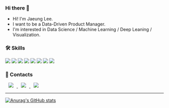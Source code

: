 ### Hi there 👋

<!--
**jaywoong/jaywoong** is a ✨ _special_ ✨ repository because its `README.md` (this file) appears on your GitHub profile.

Here are some ideas to get you started:

- 🔭 I’m currently working on ...
- 🌱 I’m currently learning ...
- 👯 I’m looking to collaborate on ...
- 🤔 I’m looking for help with ...
- 💬 Ask me about ...
- 📫 How to reach me: ...
- 😄 Pronouns: ...
- ⚡ Fun fact: ...
-->

- Hi! I'm Jaeung Lee. 
- I want to be a Data-Driven Product Manager. 
- I'm interested in Data Science / Machine Learning / Deep Leaning / Visualization. 


### 🛠️ Skills
<img src="https://img.shields.io/badge/Python-3776AB?style=flat&logo=Python&logoColor=white"/> <img src="https://img.shields.io/badge/TensorFlow-FF6F00?style=flat&logo=TensorFlow&logoColor=white"/> <img src="https://img.shields.io/badge/Tableau-0066B1?style=flat&logo=Tableau&logoColor=E97627"/> <img src="https://img.shields.io/badge/Mysql-4479A1?style=flat&logo=Mysql&logoColor=white"/> <img src="https://img.shields.io/badge/Django-092E20?style=flat&logo=Django&logoColor=white"/> <img src="https://img.shields.io/badge/JavaScript-F7DF1E?style=flat&logo=JavaScript&logoColor=white"/> <img src="https://img.shields.io/badge/HTML5-E34F26?style=flat&logo=HTML5&logoColor=white"/> <img src="https://img.shields.io/badge/CSS3-1572B6?style=flat&logo=CSS3&logoColor=white"/>


### 🔗 Contacts
</a> <a href="https://instagram.com/jay_0r0"> <img src="http://img.shields.io/badge/-jay_0r0-E4405F?style=flat&logo=Instagram&logoColor=white&link=https://instagram.com/jay_0r0/" style="height : auto; margin-left : 10px; margin-right : 10px;"/> </a> <a href="https://linkedin.com/in/jaeung-lee"> <img src="http://img.shields.io/badge/-Jaeung Lee-0A66C2?style=flat&logo=Linkedin&link=https://linkedin.com/in/jaeung-lee/" style="height : auto; margin-left : 10px; margin-right : 10px;"/> </a> <a href="https://jaewoong9192@gmail.com"> <img src="http://img.shields.io/badge/-jaewoong9192@gmail.com-EA4335?style=flat&logo=Gmail&logoColor=white&link=https://jaewoong9192@gmail.com/" style="height : auto; margin-left : 10px; margin-right : 10px;"/>
 
---
[![Anurag's GitHub stats](https://github-readme-stats.vercel.app/api?username=jaywoong&hide=contribs&count_private=true&show_icons=true&theme=radical)](https://github.com/jaywoong/github-readme-stats)
